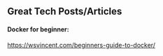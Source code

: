 ## Great Tech Posts/Articles
#### Docker for beginner:
https://wsvincent.com/beginners-guide-to-docker/

